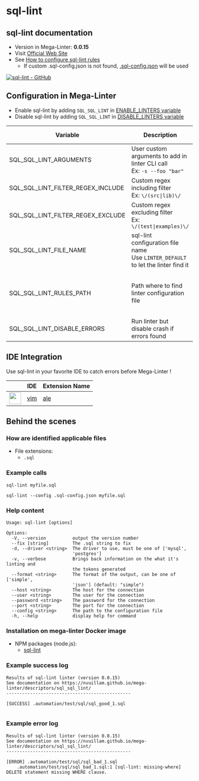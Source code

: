 <!-- markdownlint-disable MD033 MD041 -->
<!-- Generated by .automation/build.py, please do not update manually -->
# sql-lint

## sql-lint documentation

- Version in Mega-Linter: **0.0.15**
- Visit [Official Web Site](https://github.com/joereynolds/sql-lint#readme)
- See [How to configure sql-lint rules](https://sql-lint.readthedocs.io/en/latest/files/configuration.html)
  - If custom .sql-config.json is not found, [.sql-config.json](https://github.com/nvuillam/mega-linter/tree/master/TEMPLATES/.sql-config.json) will be used

[![sql-lint - GitHub](https://gh-card.dev/repos/joereynolds/sql-lint.svg?fullname=)](https://github.com/joereynolds/sql-lint)

## Configuration in Mega-Linter

- Enable sql-lint by adding `SQL_SQL_LINT` in [ENABLE_LINTERS variable](../index.md#activation-and-deactivation)
- Disable sql-lint by adding `SQL_SQL_LINT` in [DISABLE_LINTERS variable](../index.md#activation-and-deactivation)

| Variable | Description | Default value |
| ----------------- | -------------- | -------------- |
| SQL_SQL_LINT_ARGUMENTS | User custom arguments to add in linter CLI call<br/>Ex: `-s --foo "bar"` |  |
| SQL_SQL_LINT_FILTER_REGEX_INCLUDE | Custom regex including filter<br/>Ex: `\/(src\|lib)\/` | Include every file |
| SQL_SQL_LINT_FILTER_REGEX_EXCLUDE | Custom regex excluding filter<br/>Ex: `\/(test\|examples)\/` | Exclude no file |
| SQL_SQL_LINT_FILE_NAME | sql-lint configuration file name</br>Use `LINTER_DEFAULT` to let the linter find it | `.sql-config.json` |
| SQL_SQL_LINT_RULES_PATH | Path where to find linter configuration file | Workspace folder, then Mega-Linter default rules |
| SQL_SQL_LINT_DISABLE_ERRORS | Run linter but disable crash if errors found | `false` |

## IDE Integration

Use sql-lint in your favorite IDE to catch errors before Mega-Linter !

| <!-- --> | IDE | Extension Name |
| :--: | ----------------- | -------------- |
| <img src="https://github.com/nvuillam/mega-linter/raw/master/docs/assets/icons/vim.ico" alt="" height="32px" class="megalinter-icon"></a> | [vim](https://www.vim.org/) | [ale](https://github.com/dense-analysis/ale/) |

## Behind the scenes

### How are identified applicable files

- File extensions:
  - `.sql`

<!-- markdownlint-disable -->
<!-- /* cSpell:disable */ -->

### Example calls

```shell
sql-lint myfile.sql
```

```shell
sql-lint --config .sql-config.json myfile.sql
```


### Help content

```shell
Usage: sql-lint [options]

Options:
  -V, --version          output the version number
  --fix [string]         The .sql string to fix
  -d, --driver <string>  The driver to use, must be one of ['mysql',
                         'postgres']
  -v, --verbose          Brings back information on the what it's linting and
                         the tokens generated
  --format <string>      The format of the output, can be one of ['simple',
                         'json'] (default: "simple")
  --host <string>        The host for the connection
  --user <string>        The user for the connection
  --password <string>    The password for the connection
  --port <string>        The port for the connection
  --config <string>      The path to the configuration file
  -h, --help             display help for command
```

### Installation on mega-linter Docker image

- NPM packages (node.js):
  - [sql-lint](https://www.npmjs.com/package/sql-lint)

### Example success log

```shell
Results of sql-lint linter (version 0.0.15)
See documentation on https://nvuillam.github.io/mega-linter/descriptors/sql_sql_lint/
-----------------------------------------------

[SUCCESS] .automation/test/sql/sql_good_1.sql
    

```

### Example error log

```shell
Results of sql-lint linter (version 0.0.15)
See documentation on https://nvuillam.github.io/mega-linter/descriptors/sql_sql_lint/
-----------------------------------------------

[ERROR] .automation/test/sql/sql_bad_1.sql
    .automation/test/sql/sql_bad_1.sql:1 [sql-lint: missing-where] DELETE statement missing WHERE clause.

```
